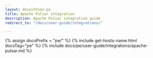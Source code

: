 ```yaml
---
layout: docwithnav-pe
title: Apache Pulsar integration
description: Apache Pulsar integration guide
redirect_to: "/docs/user-guide/integrations/"

---
```


{% assign docsPrefix = "pe/" %}
{% include get-hosts-name.html docsTag="pe" %}
{% include docs/pe/user-guide/integrations/apache-pulsar.md %}